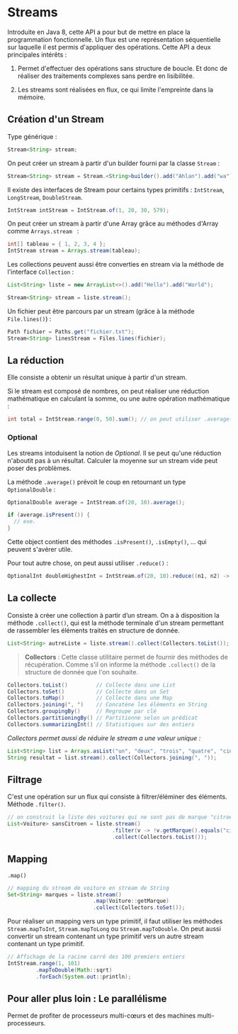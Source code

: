 # Streams

Introduite en Java 8, cette API a pour but de mettre en place la programmation fonctionnelle.
Un flux est une représentation séquentielle sur laquelle il est permis d'appliquer des opérations.
Cette API a deux principales intérêts :

1. Permet d'effectuer des opérations sans structure de boucle.
Et donc de réaliser des traitements complexes sans perdre en lisibilitée.

2. Les streams sont réalisées en flux, ce qui limite l'empreinte dans la mémoire.

## Création d'un Stream

Type générique :

```java
Stream<String> stream;
```

On peut créer un stream à partir d'un builder fourni par la classe `Stream` :

```java
Stream<String> stream = Stream.<String>builder().add("Ahlan").add("wa").add("sahlan").build();
```

Il existe des interfaces de Stream pour certains types primitifs :
`IntStream`, `LongStream`, `DoubleStream`.

```java
IntStream intStream = IntStream.of(1, 20, 30, 579);
```

On peut créer un stream à partir d'une Array grâce au méthodes d'Array comme `Arrays.stream ` :

```java
int[] tableau = { 1, 2, 3, 4 };
IntStream stream = Arrays.stream(tableau);
```

Les collections peuvent aussi être converties en stream via la méthode de l'interface ``Collection`` :

```java
List<String> liste = new ArrayList<>().add("Hello").add("World");

Stream<String> stream = liste.stream();
```

Un fichier peut être parcours par un stream (grâce à la méthode `File.lines()`) :

```java
Path fichier = Paths.get("fichier.txt");
Stream<String> linesStream = Files.lines(fichier);
```

## La réduction

Elle consiste a obtenir un résultat unique à partir d'un stream.

Si le stream est composé de nombres, on peut réaliser une réduction mathématique en calculant la somme, ou une autre opération mathématique :

```java
int total = IntStream.range(0, 50).sum(); // on peut utiliser .average()
```

### Optional

Les streams intoduisent la notion de *Optional*.
Il se peut qu'une réduction n'aboutit pas à un résultat. Calculer la moyenne sur un stream vide peut poser des problèmes.

La méthode `.average()` prévoit le coup en retournant un type `OptionalDouble` :

```java
OptionalDouble average = IntStream.of(20, 10).average();

if (average.isPresent()) {
  // exe.
}
```

Cette object contient des méthodes `.isPresent()`, `.isEmpty()`, ... qui peuvent s'avérer utile.


Pour tout autre chose, on peut aussi utiliser `.reduce()` :

```java
OptionalInt doubleHighestInt = IntStream.of(20, 10).reduce((n1, n2) -> Math.max(n1, n2) * 2);
```

## La collecte

Consiste à créer une collection à partir d’un stream.
On a à disposition la méthode `.collect()`, qui est la méthode terminale d'un stream permettant de rassembler les éléments traités en structure de donnée.

```java
List<String> autreListe = liste.stream().collect(Collectors.toList());
```

> **Collectors** : Cette classe utilitaire permet de fournir des méthodes de récupération.
Comme s'il on informe la méthode `.collect()` de la structure de donnée que l'on souhaite.
```java
Collectors.toList()         // Collecte dans une List
Collectors.toSet()          // Collecte dans un Set
Collectors.toMap()          // Collecte dans une Map
Collectors.joining(", ")    // Concatène les éléments en String
Collectors.groupingBy()     // Regroupe par clé
Collectors.partitioningBy() // Partitionne selon un prédicat
Collectors.summarizingInt() // Statistiques sur des entiers
```

*Collectors permet aussi de réduire le stream a une valeur unique :*

```java
List<String> list = Arrays.asList("un", "deux", "trois", "quatre", "cinq");
String resultat = list.stream().collect(Collectors.joining(", "));
```

## Filtrage

C'est une opération sur un flux qui consiste à filtrer/éléminer des éléments.
Méthode `.filter()`.

```java
// on construit la liste des voitures qui ne sont pas de marque "citroen"
List<Voiture> sansCitroen = liste.stream()
                                 .filter(v -> !v.getMarque().equals("citroen"))
                                 .collect(Collectors.toList());
```

## Mapping

`.map()`

```java
// mapping du stream de voiture en stream de String
Set<String> marques = liste.stream()
                           .map(Voiture::getMarque)
                           .collect(Collectors.toSet());
```

Pour réaliser un mapping vers un type primitif, il faut utiliser les méthodes `Stream.mapToInt`, `Stream.mapToLong` ou `Stream.mapToDouble`.
On peut aussi convertir un stream contenant un type primitif vers un autre stream contenant un type primitif.

```java
// Affichage de la racine carré des 100 premiers entiers
IntStream.range(1, 101)
         .mapToDouble(Math::sqrt)
         .forEach(System.out::println);
```

## Pour aller plus loin : Le parallélisme

Permet de profiter de processeurs multi-cœurs et des machines multi-processeurs.
